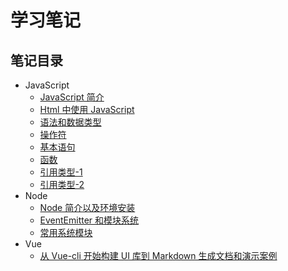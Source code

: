# 学习笔记

## 笔记目录

- JavaScript
  - [JavaScript 简介](javascript/JAVASCRIPT-01.md)
  - [Html 中使用 JavaScript](javascript/JAVASCRIPT-02.md)
  - [语法和数据类型](javascript/JAVASCRIPT-03.md)
  - [操作符](javascript/JAVASCRIPT-04.md)
  - [基本语句](javascript/JAVASCRIPT-05.md)
  - [函数](javascript/JAVASCRIPT-06.md)
  - [引用类型-1](javascript/JAVASCRIPT-08.md)
  - [引用类型-2](javascript/JAVASCRIPT-09.md)
- Node
  - [Node 简介以及环境安装](node/NODE-01.md)
  - [EventEmitter 和模块系统](node/NODE-02.md)
  - [常用系统模块](node/NODE-03.md)
- Vue
  - [从 Vue-cli 开始构建 UI 库到 Markdown 生成文档和演示案例](vue/VUE-01.md)

